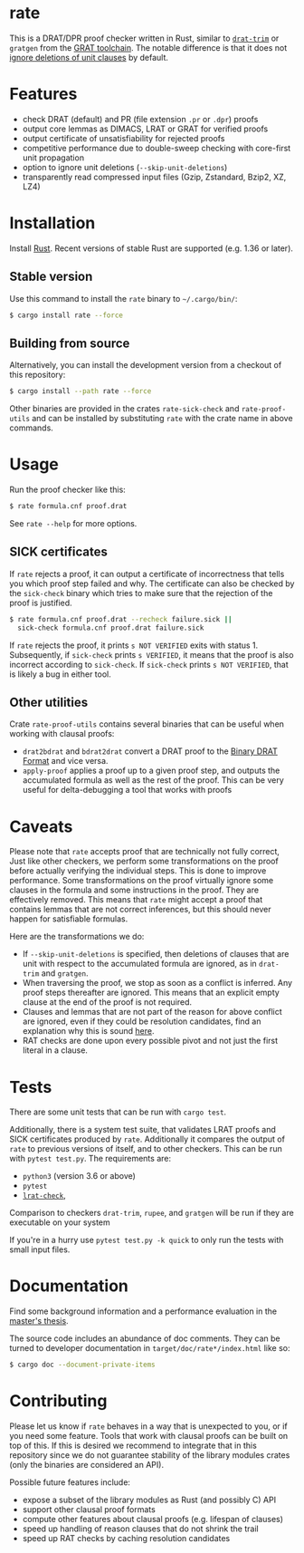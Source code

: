 # rate

This is a DRAT/DPR proof checker written in Rust, similar to
[`drat-trim`](https://github.com/marijnheule/drat-trim) or `gratgen` from the
[GRAT toolchain](http://www21.in.tum.de/~lammich/grat/). The notable
difference is that it does not [ignore deletions of unit
clauses](https://github.com/marijnheule/drat-trim#clause-deletion-details) by
default.

# Features
- check DRAT (default) and PR (file extension `.pr` or `.dpr`) proofs
- output core lemmas as DIMACS, LRAT or GRAT for verified proofs
- output certificate of unsatisfiability for rejected proofs
- competitive performance due to double-sweep checking with
  core-first unit propagation
- option to ignore unit deletions (`--skip-unit-deletions`)
- transparently read compressed input files (Gzip, Zstandard, Bzip2, XZ, LZ4)

# Installation

Install [Rust](https://www.rust-lang.org/en-US/install.html).  Recent versions
of stable Rust are supported (e.g. 1.36 or later).

## Stable version

Use this command to install the `rate` binary to `~/.cargo/bin/`:

```sh
$ cargo install rate --force
```

## Building from source

Alternatively, you can install the development version from a checkout of this
repository:

```sh
$ cargo install --path rate --force
```

Other binaries are provided in the crates `rate-sick-check` and
`rate-proof-utils` and can be installed by substituting `rate` with the
crate name in above commands.

# Usage

Run the proof checker like this:
```sh
$ rate formula.cnf proof.drat
```

See `rate --help` for more options.

## SICK certificates

If `rate` rejects a proof, it can output a certificate of incorrectness that
tells you which proof step failed and why.  The certificate can also be
checked by the `sick-check` binary which tries to make sure that the rejection
of the proof is justified.

```sh
$ rate formula.cnf proof.drat --recheck failure.sick ||
  sick-check formula.cnf proof.drat failure.sick
```

If `rate` rejects the proof, it prints `s NOT VERIFIED` exits with status 1.
Subsequently, if `sick-check` prints `s VERIFIED`, it means that the proof is
also incorrect according to `sick-check`.  If `sick-check` prints `s NOT
VERIFIED`, that is likely a bug in either tool.

## Other utilities

Crate `rate-proof-utils` contains several binaries that can be useful when
working with clausal proofs:

- `drat2bdrat` and `bdrat2drat` convert a DRAT proof to the [Binary DRAT Format]
  and vice versa.
- `apply-proof` applies a proof up to a given proof step, and outputs the
  accumulated formula as well as the rest of the proof. This can be very
  useful for delta-debugging a tool that works with proofs

[Binary DRAT Format]: <https://github.com/marijnheule/drat-trim#binary-drat-format>

# Caveats

Please note that `rate` accepts proof that are technically not fully correct,
Just like other checkers, we perform some transformations on the proof before
actually verifying the individual steps.  This is done to improve performance.
Some transformations on the proof virtually ignore some clauses in the
formula and some instructions in the proof. They are effectively removed.
This means that `rate` might accept a proof that contains lemmas that are
not correct inferences, but this should never happen for satisfiable formulas.

Here are the transformations we do:
- If `--skip-unit-deletions` is specified, then deletions of clauses that
  are unit with respect to the accumulated formula are ignored, as in
  `drat-trim` and `gratgen`.
- When traversing the proof, we stop as soon as a conflict is inferred.
  Any proof steps thereafter are ignored.  This means that an explicit empty
  clause at the end of the proof is not required.
- Clauses and lemmas that are not part of the reason for above conflict
  are ignored, even if they could be resolution candidates, find an explanation
  why this is sound [here].
- RAT checks are done upon every possible pivot and not just the first literal
  in a clause.

[here]: <http://www21.in.tum.de/~lammich/grat/gratgen-doc/Unmarked_RAT_Candidates.html>

# Tests
There are some unit tests that can be run with `cargo test`.

Additionally, there is a system test suite, that validates LRAT proofs and
SICK certificates produced by `rate`. Additionally it compares the output of
`rate` to previous versions of itself, and to other checkers.
This can be run with `pytest test.py`. The requirements are:

- `python3` (version 3.6 or above)
- `pytest`
- [`lrat-check`](https://github.com/acl2/acl2/tree/master/books/projects/sat/lrat),

Comparison to checkers `drat-trim`, `rupee`, and `gratgen` will be run if
they are executable on your system

If you're in a hurry use `pytest test.py -k quick` to only run the tests
with small input files.

# Documentation

Find some background information and a performance evaluation in the [master's thesis].

[master's thesis]: <https://github.com/krobelus/rate-experiments>

The source code includes an abundance of doc comments. They can be turned
to developer documentation in `target/doc/rate*/index.html` like so:
```sh
$ cargo doc --document-private-items
```

# Contributing

Please let us know if `rate` behaves in a way that is unexpected to you,
or if you need some feature. Tools that work with clausal proofs can be
built on top of this. If this is desired we recommend to integrate that
in this repository since we do not guarantee stability of the library
modules crates (only the binaries are considered an API).

Possible future features include:

- expose a subset of the library modules as Rust (and possibly C) API
- support other clausal proof formats
- compute other features about clausal proofs (e.g. lifespan of clauses)
- speed up handling of reason clauses that do not shrink the trail
- speed up RAT checks by caching resolution candidates
